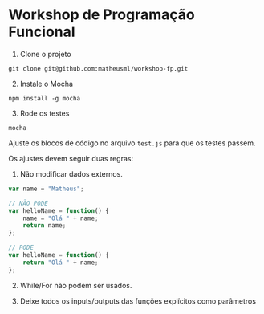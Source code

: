 Workshop de Programação Funcional
=================

1) Clone o projeto
```
git clone git@github.com:matheusml/workshop-fp.git
```

2) Instale o Mocha
```
npm install -g mocha
```

3) Rode os testes
```
mocha
```

Ajuste os blocos de código no arquivo ```test.js``` para que os testes passem.

Os ajustes devem seguir duas regras:

1) Não modificar dados externos.

```javascript
var name = "Matheus";

// NÃO PODE
var helloName = function() {
    name = "Olá " + name;
    return name;
};

// PODE
var helloName = function() {
    return "Olá " + name;
};
```

2) While/For não podem ser usados. 

3) Deixe todos os inputs/outputs das funções explícitos como parâmetros